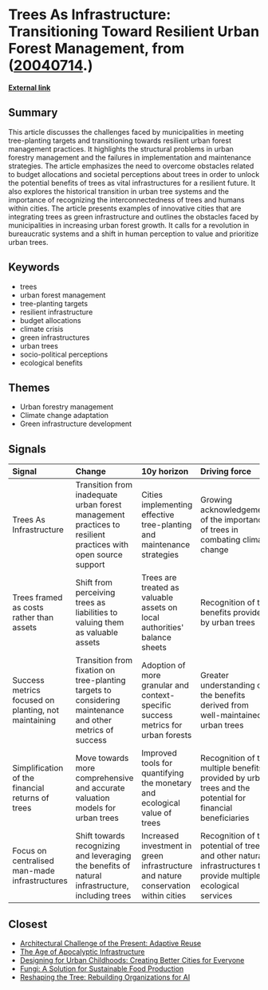 # __Trees As Infrastructure: Transitioning Toward Resilient Urban Forest Management__, from ([20040714](https://kghosh.substack.com/p/20040714).)

__[External link](https://provocations.darkmatterlabs.org/trees-as-infrastructure-1dd94e1cfedf)__



## Summary

This article discusses the challenges faced by municipalities in meeting tree-planting targets and transitioning towards resilient urban forest management practices. It highlights the structural problems in urban forestry management and the failures in implementation and maintenance strategies. The article emphasizes the need to overcome obstacles related to budget allocations and societal perceptions about trees in order to unlock the potential benefits of trees as vital infrastructures for a resilient future. It also explores the historical transition in urban tree systems and the importance of recognizing the interconnectedness of trees and humans within cities. The article presents examples of innovative cities that are integrating trees as green infrastructure and outlines the obstacles faced by municipalities in increasing urban forest growth. It calls for a revolution in bureaucratic systems and a shift in human perception to value and prioritize urban trees.

## Keywords

* trees
* urban forest management
* tree-planting targets
* resilient infrastructure
* budget allocations
* climate crisis
* green infrastructures
* urban trees
* socio-political perceptions
* ecological benefits

## Themes

* Urban forestry management
* Climate change adaptation
* Green infrastructure development

## Signals

| Signal                                               | Change                                                                                                       | 10y horizon                                                                        | Driving force                                                                                                   |
|:-----------------------------------------------------|:-------------------------------------------------------------------------------------------------------------|:-----------------------------------------------------------------------------------|:----------------------------------------------------------------------------------------------------------------|
| Trees As Infrastructure                              | Transition from inadequate urban forest management practices to resilient practices with open source support | Cities implementing effective tree-planting and maintenance strategies             | Growing acknowledgement of the importance of trees in combating climate change                                  |
| Trees framed as costs rather than assets             | Shift from perceiving trees as liabilities to valuing them as valuable assets                                | Trees are treated as valuable assets on local authorities' balance sheets          | Recognition of the benefits provided by urban trees                                                             |
| Success metrics focused on planting, not maintaining | Transition from fixation on tree-planting targets to considering maintenance and other metrics of success    | Adoption of more granular and context-specific success metrics for urban forests   | Greater understanding of the benefits derived from well-maintained urban trees                                  |
| Simplification of the financial returns of trees     | Move towards more comprehensive and accurate valuation models for urban trees                                | Improved tools for quantifying the monetary and ecological value of trees          | Recognition of the multiple benefits provided by urban trees and the potential for financial beneficiaries      |
| Focus on centralised man-made infrastructures        | Shift towards recognizing and leveraging the benefits of natural infrastructure, including trees             | Increased investment in green infrastructure and nature conservation within cities | Recognition of the potential of trees and other natural infrastructures to provide multiple ecological services |

## Closest

* [Architectural Challenge of the Present: Adaptive Reuse](cf7cc3361b8139c51e3e97835a2da4e4)
* [The Age of Apocalyptic Infrastructure](177a0857ffe0d07d48cd99a269f28a02)
* [Designing for Urban Childhoods: Creating Better Cities for Everyone](f4247162dcc5eb2eb0d87f1843f993d8)
* [Fungi: A Solution for Sustainable Food Production](0c58d382a0cacf288605a136bbcf69a3)
* [Reshaping the Tree: Rebuilding Organizations for AI](fd0f3b7a6783ba6a0fcd3a18c8241be5)
